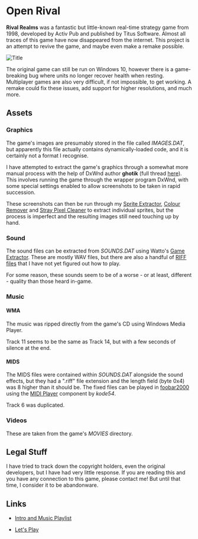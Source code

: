 # Open Rival

**Rival Realms** was a fantastic but little-known real-time strategy game from 1998, developed by Activ Pub and published by Titus Software. Almost all traces of this game have now disappeared from the internet. This project is an attempt to revive the game, and maybe even make a remake possible.

![Title](http://danjb.com/images/rival_realms/title.jpg)

The original game can still be run on Windows 10, however there is a game-breaking bug where units no longer recover health when resting. Multiplayer games are also very difficult, if not impossible, to get working. A remake could fix these issues, add support for higher resolutions, and much more.

## Assets

### Graphics

The game's images are presumably stored in the file called *IMAGES.DAT*, but apparently this file actually contains dynamically-loaded code, and it is certainly not a format I recognise.

I have attempted to extract the game's graphics through a somewhat more manual process with the help of DxWnd author **ghotik** (full thread [here](https://sourceforge.net/p/dxwnd/discussion/general/thread/19bc4f4b/)). This involves running the game through the wrapper program DxWnd, with some special settings enabled to allow screenshots to be taken in rapid succession.

These screenshots can then be run through my [Sprite Extractor](https://github.com/Danjb1/sprite-extractor), [Colour Remover](https://github.com/Danjb1/colour-remover) and [Stray Pixel Cleaner](https://github.com/Danjb1/stray-pixel-cleaner) to extract individual sprites, but the process is imperfect and the resulting images still need touching up by hand.

### Sound

The sound files can be extracted from *SOUNDS.DAT* using Watto's [Game Extractor](http://www.watto.org/game_extractor.html). These are mostly WAV files, but there are also a handful of [RIFF files](http://www.vgmpf.com/Wiki/index.php/MDS) that I have not yet figured out how to play.

For some reason, these sounds seem to be of a worse - or at least, different - quality than those heard in-game.

### Music

#### WMA

The music was ripped directly from the game's CD using Windows Media Player.

Track 11 seems to be the same as Track 14, but with a few seconds of silence at the end.

#### MIDS

The MIDS files were contained within *SOUNDS.DAT* alongside the sound effects, but they had a ".riff" file extension and the length field (byte 0x4) was 8 higher than it should be. The fixed files can be played in [foobar2000](https://www.foobar2000.org/) using the [MIDI Player](https://www.foobar2000.org/components/view/foo_midi) component by *kode54*.

Track 6 was duplicated.

### Videos

These are taken from the game's *MOVIES* directory.

## Legal Stuff

I have tried to track down the copyright holders, even the original developers, but I have had very little response. If you are reading this and you have any connection to this game, please contact me! But until that time, I consider it to be abandonware.

## Links

 - [Intro and Music Playlist](https://www.youtube.com/watch?v=N7JFz1GapOE&list=PL6389EE9ABE2B104B)

 - [Let's Play](https://www.youtube.com/watch?v=bSefVvZnxKs)

